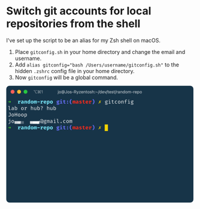 # Switch git accounts for local repositories from the shell

I've set up the script to be an alias for my Zsh shell on macOS.

1. Place `gitconfig.sh` in your home directory and change the email and username.
2. Add `alias gitconfig="bash /Users/username/gitconfig.sh"` to the hidden `.zshrc` config file in your home directory.
3. Now `gitconfig` will be a global command.

<img src="demo.png" width="500">
